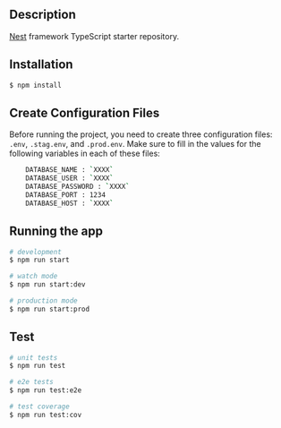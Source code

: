 ## Description

[Nest](https://github.com/nestjs/nest) framework TypeScript starter repository.

## Installation

```bash
$ npm install
```
## Create Configuration Files

Before running the project, you need to create three configuration files: `.env`, `.stag.env`, and `.prod.env`. Make sure to fill in the values for the following variables in each of these files:
```bash
    DATABASE_NAME : `XXXX`
    DATABASE_USER : `XXXX`
    DATABASE_PASSWORD : `XXXX`
    DATABASE_PORT : 1234
    DATABASE_HOST : `XXXX`
```

## Running the app

```bash
# development
$ npm run start

# watch mode
$ npm run start:dev

# production mode
$ npm run start:prod
```

## Test

```bash
# unit tests
$ npm run test

# e2e tests
$ npm run test:e2e

# test coverage
$ npm run test:cov
```
